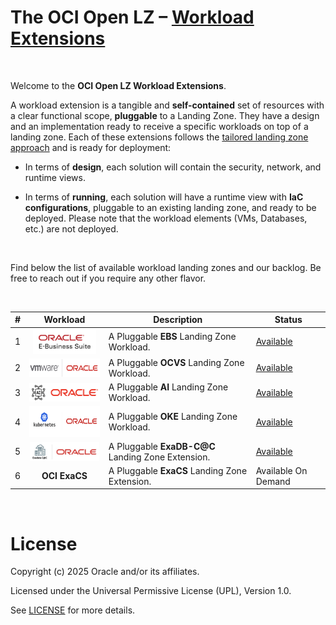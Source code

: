 # **The OCI Open LZ &ndash; [Workload Extensions](#)**

&nbsp; 

Welcome to the **OCI Open LZ Workload Extensions**.  

A workload extension is a tangible and **self-contained** set of resources with a clear functional scope, **pluggable** to a Landing Zone. They have a design and an implementation ready to receive a specific workloads on top of a landing zone. Each of these extensions follows the [tailored landing zone approach](https://github.com/oracle-devrel/technology-engineering/tree/main/landing-zones/tailored_landing_zones) and is ready for deployment:

- In terms of **design**, each solution will contain the security, network, and runtime views. 

- In terms of **running**, each solution will have a runtime view with **IaC configurations**, pluggable to an existing landing zone, and ready to be deployed. Please note that the workload elements (VMs, Databases, etc.) are not deployed.

&nbsp; 

Find below the list of available workload landing zones and our backlog. Be free to reach out if you require any other flavor.

&nbsp; 

| # |  Workload  | Description | Status |
|:--:|:--:|---|---|
| 1 | [<img src="../commons/images/icon_ebs.jpg" height="40" align="center">](./ebs/)| A Pluggable **EBS** Landing Zone Workload. | [Available](./ebs/) |
| 2 | [<img src="../commons/images/icon_ocvs.jpg" height="30" align="center">](./ocvs) | A Pluggable  **OCVS** Landing Zone Workload. | [Available](./ocvs/) |
| 3 | [<img src="./ai-services/diagrams/ai.png" height="30" align="center">](./ai-services) | A Pluggable **AI** Landing Zone Workload. |  [Available](./ai-services/) | 
| 4 | <img src="../commons/images/icon_oke.jpg" height="50" align="center"> | A Pluggable **OKE** Landing Zone Workload. | [Available](./oke/)|
| 5 | [<img src="../commons/images/icon_exacc.jpg" height="30" align="center">](./exacc) | A Pluggable **ExaDB-C@C** Landing Zone Extension. | [Available](./exacc/) | 
| 6 | **OCI ExaCS** | A Pluggable  **ExaCS** Landing Zone Extension. | Available On Demand | 


&nbsp; 

# License

Copyright (c) 2025 Oracle and/or its affiliates.

Licensed under the Universal Permissive License (UPL), Version 1.0.

See [LICENSE](/LICENSE.txt) for more details.
